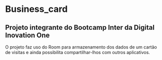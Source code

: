 # Business_card
## Projeto integrante do Bootcamp Inter da Digital Inovation One

O projeto faz uso do Room para armazenamento dos dados de um cartão de visitas e ainda possibilita compartilhar-lhos com outros aplicativos.
